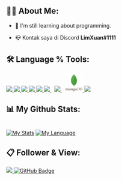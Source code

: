 ## 🙋‍♂️ About Me:

- 🌱 I'm still learning about programming.

- 📪 Kontak saya di Discord **LimXuan#1111**

## 🛠 Language % Tools:

<p align="left"> 
    <a href="https://www.java.com" target="_blank"> <img src="https://img.icons8.com/color/48/000000/java-coffee-cup-logo.png"/> </a>
    <a href="https://developer.mozilla.org/en-US/docs/Web/JavaScript" target="_blank"> <img src="https://img.icons8.com/color/48/000000/javascript.png"/> </a> 
    <a href="https://www.w3.org/html/" target="_blank"> <img src="https://img.icons8.com/color/48/000000/html-5.png"/> </a> 
    <a href="https://www.w3schools.com/css/" target="_blank"> <img src="https://img.icons8.com/color/48/000000/css3.png"/> </a> 
    <a href="https://getbootstrap.com" target="_blank"> <img src="https://img.icons8.com/color/48/000000/bootstrap.png"/> </a> 
    <a style="padding-right:8px;" href="https://nodejs.org" target="_blank"> <img src="https://img.icons8.com/color/48/000000/nodejs.png"/> </a> 
    <a style="padding-right:8px;" href="https://www.mysql.com/" target="_blank"> <img src="https://img.icons8.com/fluent/50/000000/mysql-logo.png"/> </a>
    <a href="https://www.mongodb.com/" target="_blank"> <img src="https://raw.githubusercontent.com/devicons/devicon/master/icons/mongodb/mongodb-original-wordmark.svg" alt="mongodb" width="48" height="48"/> </a> 
    <a href="https://git-scm.com/" target="_blank"> <img src="https://img.icons8.com/color/48/000000/git.png"/> </a> 
</p>

## 📊 My Github Stats:

  <br/>
    <a href="https://github.com/xxRAVENS/github-readme-stats"><img alt="My Stats" src="https://github-readme-stats.vercel.app/api?username=xxRAVENS&show_icons=true&count_private=true&theme=react&hide_border=true&bg_color=0D1117" /></a>
  <a href="https://github.com/xxRAVENS/github-readme-stats"><img alt="My Language" src="https://github-readme-stats.vercel.app/api/top-langs/?username=xxRAVENS&langs_count=8&count_private=true&layout=compact&theme=react&hide_border=true&bg_color=0D1117" /></a>

<br/>

</p>

## 📋 Follower & View:
<a href="https://github.com/Meghna-DAS/github-profile-views-counter">
    <img src="https://komarev.com/ghpvc/?username=xxRAVENS">
</a>
<a href="https://github.com/xxRAVENS?tab=followers"><img src="https://img.shields.io/github/followers/xxRAVENS?label=Followers&style=social" alt="GitHub Badge"></a>


